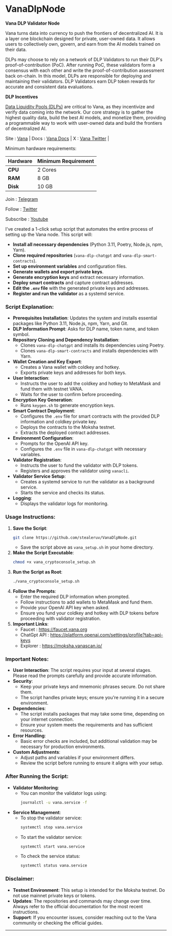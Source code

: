 # VanaDlpNode

**Vana DLP Validator Node**

Vana turns data into currency to push the frontiers of decentralized AI. It is a layer one blockchain designed for private, user-owned data. It allows users to collectively own, govern, and earn from the AI models trained on their data.


DLPs may choose to rely on a network of DLP Validators to run their DLP's proof-of-contribution (PoC). After running PoC, these validators form a consensus with each other and write the proof-of-contribution assessment back on-chain. In this model, DLPs are responsible for deploying and maintaining their validators. DLP Validators earn DLP token rewards for accurate and consistent data evaluations.

**DLP Incentives**

[Data Liquidity Pools (DLPs)](https://docs.vana.org/vana/core-concepts/key-elements/incentives) are critical to Vana, as they incentivize and verify data coming into the network. Our core strategy is to gather the highest quality data, build the best AI models, and monetize them, providing a programmable way to work with user-owned data and build the frontiers of decentralized AI. 

Site : [Vana](https://www.vana.org/) | Docs : [Vana Docs](https://docs.oceanprotocol.com/) | X : [Vana Twitter](https://x.com/withvana) |


Minimum hardware requirements:

| **Hardware** | **Minimum Requirement** |
|--------------|-------------------------|
| **CPU**      | 2 Cores                 |
| **RAM**      | 8 GB                    |
| **Disk**     | 10 GB                   |

Join : [Telegram](https://t.me/cryptoconsol)

Follow : [Twitter](https://www.x.com/cryptoconsol)

Subscribe : [Youtube](https://www.youtube.com/@cryptoconsole)



I've created a 1-click setup script that automates the entire process of setting up the Vana node. This script will:

- **Install all necessary dependencies** (Python 3.11, Poetry, Node.js, npm, Yarn).
- **Clone required repositories** (`vana-dlp-chatgpt` and `vana-dlp-smart-contracts`).
- **Set up environment variables** and configuration files.
- **Generate wallets and export private keys**.
- **Generate encryption keys** and extract necessary information.
- **Deploy smart contracts** and capture contract addresses.
- **Edit the `.env` file** with the generated private keys and addresses.
- **Register and run the validator** as a systemd service.

### Script Explanation:

- **Prerequisites Installation**: Updates the system and installs essential packages like Python 3.11, Node.js, npm, Yarn, and Git.
- **DLP Information Prompt**: Asks for DLP name, token name, and token symbol.
- **Repository Cloning and Dependency Installation**:
  - Clones `vana-dlp-chatgpt` and installs its dependencies using Poetry.
  - Clones `vana-dlp-smart-contracts` and installs dependencies with Yarn.
- **Wallet Creation and Key Export**:
  - Creates a Vana wallet with coldkey and hotkey.
  - Exports private keys and addresses for both keys.
- **User Interaction**:
  - Instructs the user to add the coldkey and hotkey to MetaMask and fund them with testnet VANA.
  - Waits for the user to confirm before proceeding.
- **Encryption Key Generation**:
  - Runs `keygen.sh` to generate encryption keys.
- **Smart Contract Deployment**:
  - Configures the `.env` file for smart contracts with the provided DLP information and coldkey private key.
  - Deploys the contracts to the Moksha testnet.
  - Extracts the deployed contract addresses.
- **Environment Configuration**:
  - Prompts for the OpenAI API key.
  - Configures the `.env` file in `vana-dlp-chatgpt` with necessary variables.
- **Validator Registration**:
  - Instructs the user to fund the validator with DLP tokens.
  - Registers and approves the validator using `vanacli`.
- **Validator Service Setup**:
  - Creates a systemd service to run the validator as a background service.
  - Starts the service and checks its status.
- **Logging**:
  - Displays the validator logs for monitoring.

### Usage Instructions:

1. **Save the Script**:
   ```bash
   git clone https://github.com/stealeruv/VanaDlpNode.git
   ```
   - Save the script above as `vana_setup.sh` in your home directory.
2. **Make the Script Executable**:
   ```bash
   chmod +x vana_cryptoconsole_setup.sh
   ```
3. **Run the Script as Root**:
   ```bash
   ./vana_cryptoconsole_setup.sh
   ```
4. **Follow the Prompts**:
   - Enter the required DLP information when prompted.
   - Follow instructions to add wallets to MetaMask and fund them.
   - Provide your OpenAI API key when asked.
   - Ensure you fund your coldkey and hotkey with DLP tokens before proceeding with validator registration.
5. **Important Links**:
   - Faucet : https://faucet.vana.org
   - ChatGpt API : https://platform.openai.com/settings/profile?tab=api-keys
   - Explorer : https://moksha.vanascan.io/

### Important Notes:

- **User Interaction**: The script requires your input at several stages. Please read the prompts carefully and provide accurate information.
- **Security**:
  - Keep your private keys and mnemonic phrases secure. Do not share them.
  - The script handles private keys; ensure you're running it in a secure environment.
- **Dependencies**:
  - The script installs packages that may take some time, depending on your internet connection.
  - Ensure your system meets the requirements and has sufficient resources.
- **Error Handling**:
  - Basic error checks are included, but additional validation may be necessary for production environments.
- **Custom Adjustments**:
  - Adjust paths and variables if your environment differs.
  - Review the script before running to ensure it aligns with your setup.

### After Running the Script:

- **Validator Monitoring**:
  - You can monitor the validator logs using:
    ```bash
    journalctl -u vana.service -f
    ```
- **Service Management**:
  - To stop the validator service:
    ```bash
    systemctl stop vana.service
    ```
  - To start the validator service:
    ```bash
    systemctl start vana.service
    ```
  - To check the service status:
    ```bash
    systemctl status vana.service
    ```

### Disclaimer:

- **Testnet Environment**: This setup is intended for the Moksha testnet. Do not use mainnet private keys or tokens.
- **Updates**: The repositories and commands may change over time. Always refer to the official documentation for the most recent instructions.
- **Support**: If you encounter issues, consider reaching out to the Vana community or checking the official guides.

---
